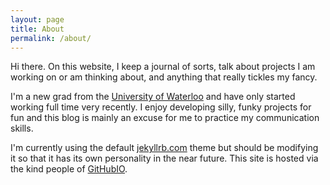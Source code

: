 ```yaml
---
layout: page
title: About
permalink: /about/
---
```


Hi there. On this website, I keep a journal of sorts, talk about projects I am working on or am thinking about, and anything that really tickles my fancy.

I'm a new grad from the [University of Waterloo](http://uwaterloo.ca) and have only started working full time very recently. I enjoy developing silly, funky projects for fun and this blog is mainly an excuse for me to practice my communication skills.

I'm currently using the default [jekyllrb.com](http://jekyllrb.com/) theme but should be modifying it so that it has its own personality in the near future. This site is hosted via the kind people of [GitHubIO](http://github.io).